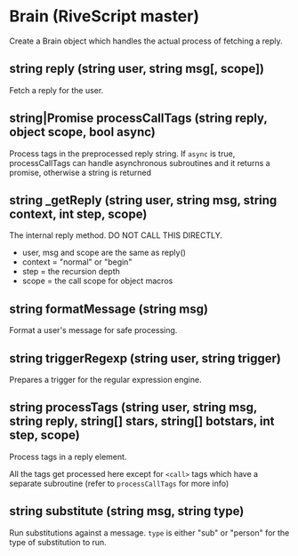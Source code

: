 # Brain (RiveScript master)

Create a Brain object which handles the actual process of fetching a reply.

## string reply (string user, string msg[, scope])

Fetch a reply for the user.

## string|Promise processCallTags (string reply, object scope, bool async)

Process <call> tags in the preprocessed reply string.
If `async` is true, processCallTags can handle asynchronous subroutines
and it returns a promise, otherwise a string is returned

## string _getReply (string user, string msg, string context, int step, scope)

The internal reply method. DO NOT CALL THIS DIRECTLY.

* user, msg and scope are the same as reply()
* context = "normal" or "begin"
* step = the recursion depth
* scope = the call scope for object macros

## string formatMessage (string msg)

Format a user's message for safe processing.

## string triggerRegexp (string user, string trigger)

Prepares a trigger for the regular expression engine.

## string processTags (string user, string msg, string reply, string[] stars, string[] botstars, int step, scope)

Process tags in a reply element.

All the tags get processed here except for `<call>` tags which have
a separate subroutine (refer to `processCallTags` for more info)

## string substitute (string msg, string type)

Run substitutions against a message. `type` is either "sub" or "person" for
the type of substitution to run.